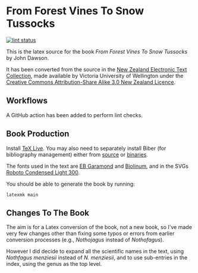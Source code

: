 # From Forest Vines To Snow Tussocks

[![lint status](https://github.com/drinckes/forestvinestosnowtussocks/workflows/Super-Linter/badge.svg)](https://github.com/drinckes/forestvinestosnowtussocks/actions?query=workflow%3ASuper-Linter)

This is the latex source for the book *From Forest Vines To Snow Tussocks* by John Dawson.

It has been converted from the source in the [New Zealand Electronic Text Collection](http://nzetc.victoria.ac.nz/tm/scholarly/tei-DawFore.html), made available by Victoria University of Wellington under the [Creative Commons Attribution-Share Alike 3.0 New Zealand Licence](http://nzetc.victoria.ac.nz/tm/scholarly/tei-NZETC-About-copyright.html#ccbysa).

## Workflows

A GitHub action has been added to perform lint checks.

## Book Production

Install [TeX Live](https://www.tug.org/texlive/). You may also need to separately install Biber
(for bibliography management) either from [source](https://github.com/plk/biber) or
[binaries](https://sourceforge.net/projects/biblatex-biber/files/biblatex-biber/current/binaries/).

The fonts used in the text are [EB Garamond](https://www.ctan.org/pkg/ebgaramond) and
[Biolinum](https://www.ctan.org/pkg/libertine), and in the SVGs [Roboto Condensed Light 300](https://fonts.google.com/specimen/Roboto+Condensed).

You should be able to generate the book by running:

```shell
latexmk main
```

## Changes To The Book

The aim is for a Latex conversion of the book, not a new book, so I've made very few changes other than fixing some typos or errors from earlier conversion processes (e.g., *Nothojagus* instead of *Nothofagus*).

However I did decide to expand all the scientific names in the text, using *Nothfagus menziesii* instead of *N. menziesii*, and to use sub-entries in the index, using the genus as the top level.
